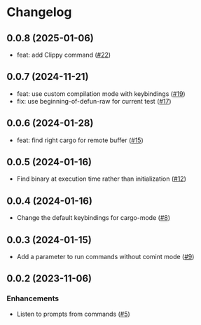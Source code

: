 # Changelog

## 0.0.8 (2025-01-06)

- feat: add Clippy command ([#22](https://github.com/ayrat555/cargo-mode/pull/22))

## 0.0.7 (2024-11-21)

- feat: use custom compilation mode with keybindings ([#19](https://github.com/ayrat555/cargo-mode/pull/19))
- fix: use beginning-of-defun-raw for current test ([#17](https://github.com/ayrat555/cargo-mode/pull/17))

## 0.0.6 (2024-01-28)

-  feat: find right cargo for remote buffer  ([#15](https://github.com/ayrat555/cargo-mode/pull/15))

## 0.0.5 (2024-01-16)

- Find binary at execution time rather than initialization ([#12](https://github.com/ayrat555/cargo-mode/pull/12))

## 0.0.4 (2024-01-16)

- Change the default keybindings for cargo-mode ([#8](https://github.com/ayrat555/cargo-mode/pull/8))

## 0.0.3 (2024-01-15)

- Add a parameter to run commands without comint mode ([#9](https://github.com/ayrat555/cargo-mode/pull/9))

## 0.0.2 (2023-11-06)

### Enhancements
- Listen to prompts from commands ([#5](https://github.com/ayrat555/cargo-mode/pull/5))
